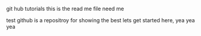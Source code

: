 git hub tutorials
this is the read me file need me 

test github is a repositroy for showing the best lets get started here,
yea yea yea
